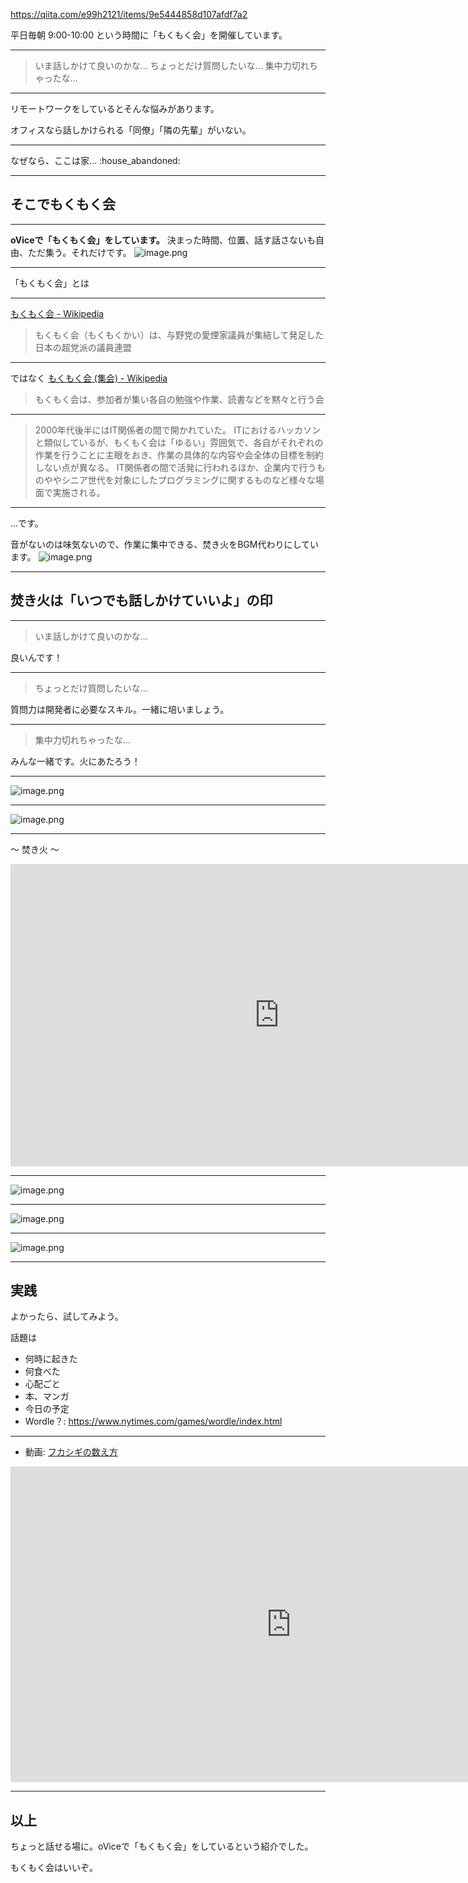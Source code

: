 

https://qiita.com/e99h2121/items/9e5444858d107afdf7a2


平日毎朝 9:00-10:00 という時間に「もくもく会」を開催しています。

---

> いま話しかけて良いのかな... 
> ちょっとだけ質問したいな... 
> 集中力切れちゃったな... 

---

リモートワークをしているとそんな悩みがあります。

オフィスなら話しかけられる「同僚」「隣の先輩」がいない。

---

なぜなら、ここは家... :house_abandoned: 

---

## そこでもくもく会

---

**oViceで「もくもく会」をしています。** 決まった時間、位置、話す話さないも自由、ただ集う。それだけです。
![image.png](https://qiita-image-store.s3.ap-northeast-1.amazonaws.com/0/93824/eb9b4241-828c-e9d7-c9b8-8d325b6f6459.png)

---

「もくもく会」とは

---

[もくもく会 - Wikipedia](https://ja.wikipedia.org/wiki/%E3%82%82%E3%81%8F%E3%82%82%E3%81%8F%E4%BC%9A)
> もくもく会（もくもくかい）は、与野党の愛煙家議員が集結して発足した日本の超党派の議員連盟

---

ではなく
[もくもく会 (集会) - Wikipedia](https://ja.wikipedia.org/wiki/%E3%82%82%E3%81%8F%E3%82%82%E3%81%8F%E4%BC%9A_(%E9%9B%86%E4%BC%9A))

> もくもく会は、参加者が集い各自の勉強や作業、読書などを黙々と行う会

---

> 2000年代後半にはIT関係者の間で開かれていた。 ITにおけるハッカソンと類似しているが、もくもく会は「ゆるい」雰囲気で、各自がそれぞれの作業を行うことに主眼をおき、作業の具体的な内容や会全体の目標を制約しない点が異なる。 IT関係者の間で活発に行われるほか、企業内で行うものややシニア世代を対象にしたプログラミングに関するものなど様々な場面で実施される。

---

...です。

音がないのは味気ないので、作業に集中できる、焚き火をBGM代わりにしています。
![image.png](https://qiita-image-store.s3.ap-northeast-1.amazonaws.com/0/93824/06e1f648-ee1b-8ebe-62ee-43c441733e18.png)

---

## 焚き火は「いつでも話しかけていいよ」の印

---

> いま話しかけて良いのかな... 

良いんです！

---

> ちょっとだけ質問したいな... 

質問力は開発者に必要なスキル。一緒に培いましょう。

---

> 集中力切れちゃったな... 

みんな一緒です。火にあたろう！

---

![image.png](https://qiita-image-store.s3.ap-northeast-1.amazonaws.com/0/93824/32590cd8-03c6-16a9-1f9b-6660fe5dee48.png)

---

![image.png](https://qiita-image-store.s3.ap-northeast-1.amazonaws.com/0/93824/f67c84ea-8b7f-7b27-8af1-1fc6752137cf.png)

---

～ 焚き火 ～

<iframe width="860" height="484" src="https://www.youtube.com/embed/pW4VVZ-ljbw" title="YouTube video player" frameborder="0" allow="accelerometer; autoplay; clipboard-write; encrypted-media; gyroscope; picture-in-picture" allowfullscreen></iframe>

---

![image.png](https://qiita-image-store.s3.ap-northeast-1.amazonaws.com/0/93824/2ef177ac-a0cc-bfce-142f-3206c549e6fc.png)

---

![image.png](https://qiita-image-store.s3.ap-northeast-1.amazonaws.com/0/93824/0003423d-db72-d66b-9290-fdc2bf002059.png)

---

![image.png](https://qiita-image-store.s3.ap-northeast-1.amazonaws.com/0/93824/4b364ed9-34b3-afc4-dcd4-dc041b88a24e.png)

---

## 実践

よかったら、試してみよう。

話題は

- 何時に起きた
- 何食べた
- 心配ごと
- 本、マンガ
- 今日の予定
- Wordle？: https://www.nytimes.com/games/wordle/index.html

---

- 動画: [フカシギの数え方](https://youtu.be/Q4gTV4r0zRs)

<iframe width="898" height="505" src="https://www.youtube.com/embed/Q4gTV4r0zRs" title="YouTube video player" frameborder="0" allow="accelerometer; autoplay; clipboard-write; encrypted-media; gyroscope; picture-in-picture" allowfullscreen></iframe>

---

## 以上

ちょっと話せる場に。oViceで「もくもく会」をしているという紹介でした。

もくもく会はいいぞ。
